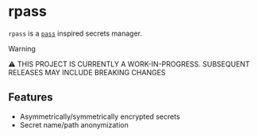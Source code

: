 # rpass

`rpass` is a [`pass`](https://www.passwordstore.org/) inspired secrets manager.

> [!WARNING]
> ⚠️ THIS PROJECT IS CURRENTLY A WORK-IN-PROGRESS. SUBSEQUENT RELEASES MAY INCLUDE BREAKING CHANGES

## Features

- Asymmetrically/symmetrically encrypted secrets
- Secret name/path anonymization
